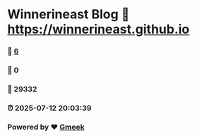 # Winnerineast Blog :link: https://winnerineast.github.io 
### :page_facing_up: [6](https://winnerineast.github.io/tag.html) 
### :speech_balloon: 0 
### :hibiscus: 29332 
### :alarm_clock: 2025-07-12 20:03:39 
### Powered by :heart: [Gmeek](https://github.com/Meekdai/Gmeek)
